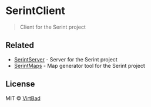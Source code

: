 # SerintClient

> Client for the Serint project

## Related
* [SerintServer](https://github.com/virtbad/SerintServer) - Server for the Serint project
* [SerintMaps](https://github.com/virtbad/SerintMaps) - Map generator tool for the Serint project

 ## License
 MIT © [VirtBad](https://github.com/virtbad/)

